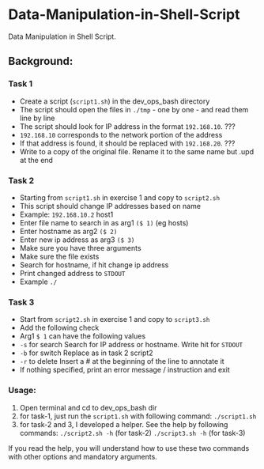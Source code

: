 # Data-Manipulation-in-Shell-Script
Data Manipulation in Shell Script.


## Background:

### Task 1
- Create a script (`script1.sh`) in the dev_ops_bash directory
- The script should open the files in `./tmp` - one by one - and read them line by line
- The script should look for IP address in the format `192.168.10`. ???
- `192.168.10` corresponds to the network portion of the address
- If that address is found, it should be replaced with `192.168.20`. ???
- Write to a copy of the original file. Rename it to the same name but .upd at the end

### Task 2
- Starting from `script1.sh` in exercise 1 and copy to `script2.sh`
- This script should change IP addresses based on name
- Example: `192.168.10.2` host1
- Enter file name to search in as arg1 `($ 1)` (eg hosts)
- Enter hostname as arg2 `($ 2)`
- Enter new ip address as arg3 `($ 3)`
- Make sure you have three arguments
- Make sure the file exists 
- Search for hostname, if hit change ip address
- Print changed address to `STDOUT`
- Example `./`

### Task 3
- Start from `script2.sh` in exercise 1 and copy to `script3.sh`
- Add the following check
- Arg1 `$ 1` can have the following values
- `-s` for search Search for IP address or hostname. Write hit for `STDOUT`
- `-b` for switch Replace as in task 2 script2
- `-r` to delete Insert a # at the beginning of the line to annotate it
- If nothing specified, print an error message / instruction and exit

### Usage:
1) Open terminal and cd to dev_ops_bash dir
2) for task-1, just run the `script1.sh` with following command: `./script1.sh`
3) for task-2 and 3, I developed a helper. See the help by following commands:
        `./script2.sh -h` (for task-2)
        `./script3.sh -h` (for task-3)

If you read the help, you will understand how to use these two commands with other options and mandatory arguments.
